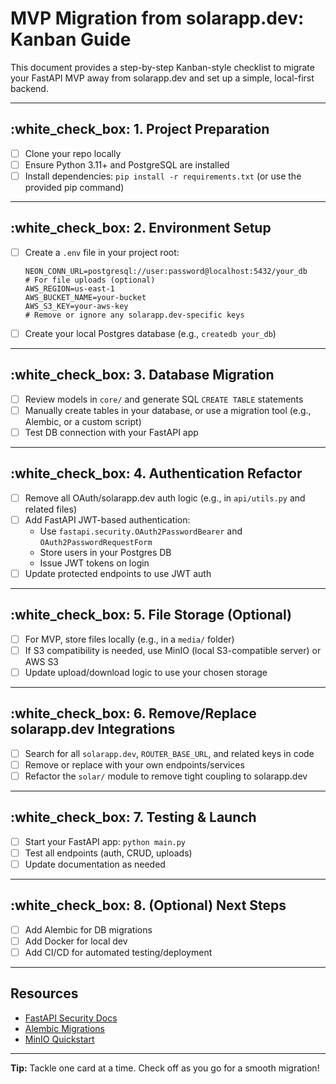 # MVP Migration from solarapp.dev: Kanban Guide

This document provides a step-by-step Kanban-style checklist to migrate your FastAPI MVP away from solarapp.dev and set up a simple, local-first backend.

---

## :white_check_box: 1. Project Preparation

- [ ] Clone your repo locally
- [ ] Ensure Python 3.11+ and PostgreSQL are installed
- [ ] Install dependencies: `pip install -r requirements.txt` (or use the provided pip command)

---

## :white_check_box: 2. Environment Setup

- [ ] Create a `.env` file in your project root:
  ```env
  NEON_CONN_URL=postgresql://user:password@localhost:5432/your_db
  # For file uploads (optional)
  AWS_REGION=us-east-1
  AWS_BUCKET_NAME=your-bucket
  AWS_S3_KEY=your-aws-key
  # Remove or ignore any solarapp.dev-specific keys
  ```
- [ ] Create your local Postgres database (e.g., `createdb your_db`)

---

## :white_check_box: 3. Database Migration

- [ ] Review models in `core/` and generate SQL `CREATE TABLE` statements
- [ ] Manually create tables in your database, or use a migration tool (e.g., Alembic, or a custom script)
- [ ] Test DB connection with your FastAPI app

---

## :white_check_box: 4. Authentication Refactor

- [ ] Remove all OAuth/solarapp.dev auth logic (e.g., in `api/utils.py` and related files)
- [ ] Add FastAPI JWT-based authentication:
  - Use `fastapi.security.OAuth2PasswordBearer` and `OAuth2PasswordRequestForm`
  - Store users in your Postgres DB
  - Issue JWT tokens on login
- [ ] Update protected endpoints to use JWT auth

---

## :white_check_box: 5. File Storage (Optional)

- [ ] For MVP, store files locally (e.g., in a `media/` folder)
- [ ] If S3 compatibility is needed, use MinIO (local S3-compatible server) or AWS S3
- [ ] Update upload/download logic to use your chosen storage

---

## :white_check_box: 6. Remove/Replace solarapp.dev Integrations

- [ ] Search for all `solarapp.dev`, `ROUTER_BASE_URL`, and related keys in code
- [ ] Remove or replace with your own endpoints/services
- [ ] Refactor the `solar/` module to remove tight coupling to solarapp.dev

---

## :white_check_box: 7. Testing & Launch

- [ ] Start your FastAPI app: `python main.py`
- [ ] Test all endpoints (auth, CRUD, uploads)
- [ ] Update documentation as needed

---

## :white_check_box: 8. (Optional) Next Steps

- [ ] Add Alembic for DB migrations
- [ ] Add Docker for local dev
- [ ] Add CI/CD for automated testing/deployment

---

## Resources

- [FastAPI Security Docs](https://fastapi.tiangolo.com/tutorial/security/)
- [Alembic Migrations](https://alembic.sqlalchemy.org/)
- [MinIO Quickstart](https://min.io/docs/minio/linux/quickstart.html)

---

**Tip:** Tackle one card at a time. Check off as you go for a smooth migration!
